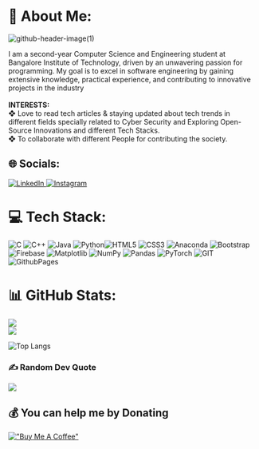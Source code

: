 
# 💫 About Me:

![github-header-image(1)](https://github.com/HackStyx/HackStyx/assets/137396151/30c3a1b9-b750-4a6c-bd55-0144e85f60f0)

I am a second-year Computer Science and Engineering student at Bangalore Institute of Technology, driven by an unwavering passion for programming. My goal is to excel in software engineering by gaining extensive knowledge, practical experience, and contributing to innovative projects in the industry<br><br><b>INTERESTS:</b><br>❖ Love to read tech articles & staying updated about tech trends in different fields specially related to Cyber Security and Exploring Open-Source Innovations and different Tech Stacks.<br>❖ To collaborate with different People for contributing the society.


## 🌐 Socials:
 [![LinkedIn](https://img.shields.io/badge/LinkedIn-%230077B5.svg?logo=linkedin&logoColor=white) ](https://linkedin.com/in/princekumargupta)
 [![Instagram](https://img.shields.io/badge/Instagram-%23E4405F.svg?logo=Instagram&logoColor=white)](https://instagram.com/heyy_im.prince) 

# 💻 Tech Stack:
![C](https://img.shields.io/badge/c-%2300599C.svg?style=for-the-badge&logo=c&logoColor=white) ![C++](https://img.shields.io/badge/c++-%2300599C.svg?style=for-the-badge&logo=c%2B%2B&logoColor=white) ![Java](https://img.shields.io/badge/java-%23ED8B00.svg?style=for-the-badge&logo=openjdk&logoColor=white)  ![Python](https://img.shields.io/badge/python-3670A0?style=for-the-badge&logo=python&logoColor=ffdd54)![HTML5](https://img.shields.io/badge/html5-%23E34F26.svg?style=for-the-badge&logo=html5&logoColor=white) ![CSS3](https://img.shields.io/badge/css3-%231572B6.svg?style=for-the-badge&logo=css3&logoColor=white) ![Anaconda](https://img.shields.io/badge/Anaconda-%2344A833.svg?style=for-the-badge&logo=anaconda&logoColor=white) ![Bootstrap](https://img.shields.io/badge/bootstrap-%238511FA.svg?style=for-the-badge&logo=bootstrap&logoColor=white) ![Firebase](https://img.shields.io/badge/Firebase-039BE5?style=for-the-badge&logo=Firebase&logoColor=white) ![Matplotlib](https://img.shields.io/badge/Matplotlib-%23ffffff.svg?style=for-the-badge&logo=Matplotlib&logoColor=black) ![NumPy](https://img.shields.io/badge/numpy-%23013243.svg?style=for-the-badge&logo=numpy&logoColor=white) ![Pandas](https://img.shields.io/badge/pandas-%23150458.svg?style=for-the-badge&logo=pandas&logoColor=white) ![PyTorch](https://img.shields.io/badge/PyTorch-%23EE4C2C.svg?style=for-the-badge&logo=PyTorch&logoColor=white) ![GIT](https://img.shields.io/badge/Git-fc6d26?style=for-the-badge&logo=git&logoColor=white) ![GithubPages](https://img.shields.io/badge/github%20pages-121013?style=for-the-badge&logo=github&logoColor=white) 
# 📊 GitHub Stats:
![](https://github-readme-stats.vercel.app/api?username=Hackstyx&theme=dark&hide_border=false&include_all_commits=false&count_private=false)<br/>
![](https://github-readme-streak-stats.herokuapp.com/?user=Hackstyx&theme=dark&hide_border=false)<br/>

![Top Langs](https://github-readme-stats.vercel.app/api/top-langs/?username=HackStyx&layout=compact)


### ✍️ Random Dev Quote
![](https://quotes-github-readme.vercel.app/api?type=horizontal&theme=radical)



  
  

  ## 💰 You can help me by Donating
 [!["Buy Me A Coffee"](https://www.buymeacoffee.com/assets/img/custom_images/orange_img.png)](https://www.buymeacoffee.com/HackStyx)
